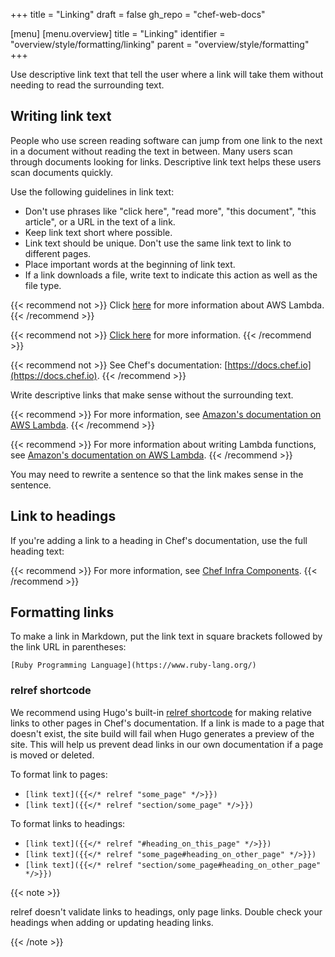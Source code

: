 +++
title = "Linking"
draft = false
gh_repo = "chef-web-docs"

[menu]
  [menu.overview]
    title = "Linking"
    identifier = "overview/style/formatting/linking"
    parent = "overview/style/formatting"
+++

Use descriptive link text that tell the user where a link will take them without needing to read the surrounding text.

## Writing link text

People who use screen reading software can jump from one link to the next in a document without reading the text in between.
Many users scan through documents looking for links.
Descriptive link text helps these users scan documents quickly.

Use the following guidelines in link text:

- Don't use phrases like "click here", "read more", "this document", "this article", or a URL in the text of a link.
- Keep link text short where possible.
- Link text should be unique. Don't use the same link text to link to different pages.
- Place important words at the beginning of link text.
- If a link downloads a file, write text to indicate this action as well as the file type.

{{< recommend not >}}
Click [here](https://docs.aws.amazon.com/lambda/latest/dg/welcome.html) for more information about AWS Lambda.
{{< /recommend >}}

{{< recommend not >}}
[Click here](https://docs.aws.amazon.com/lambda/latest/dg/welcome.html) for more information.
{{< /recommend >}}

{{< recommend not >}}
See Chef's documentation: [https://docs.chef.io](https://docs.chef.io).
{{< /recommend >}}

Write descriptive links that make sense without the surrounding text.

{{< recommend >}}
For more information, see [Amazon's documentation on AWS Lambda](https://docs.aws.amazon.com/lambda/latest/dg/welcome.html).
{{< /recommend >}}

{{< recommend >}}
For more information about writing Lambda functions, see [Amazon's documentation on AWS Lambda](https://docs.aws.amazon.com/lambda/latest/dg/welcome.html).
{{< /recommend >}}

You may need to rewrite a sentence so that the link makes sense in the sentence.

## Link to headings

If you're adding a link to a heading in Chef's documentation, use the full heading text:

{{< recommend >}}
For more information, see [Chef Infra Components](https://docs.chef.io/chef_overview/#chef-infra-components).
{{< /recommend >}}

## Formatting links

To make a link in Markdown, put the link text in square brackets followed by the link URL in parentheses:

`[Ruby Programming Language](https://www.ruby-lang.org/)`

### relref shortcode

We recommend using Hugo's built-in [relref shortcode](https://gohugo.io/content-management/shortcodes/#ref-and-relref) for making relative links to other pages in Chef's documentation.
If a link is made to a page that doesn't exist, the site build will fail when Hugo generates a preview of the site.
This will help us prevent dead links in our own documentation if a page is moved or deleted.

To format link to pages:

- `[link text]({{</* relref "some_page" */>}})`
- `[link text]({{</* relref "section/some_page" */>}})`

To format links to headings:

- `[link text]({{</* relref "#heading_on_this_page" */>}})`
- `[link text]({{</* relref "some_page#heading_on_other_page" */>}})`
- `[link text]({{</* relref "section/some_page#heading_on_other_page" */>}})`

{{< note >}}

relref doesn't validate links to headings, only page links. Double check your headings when adding or updating heading links.

{{< /note >}}
